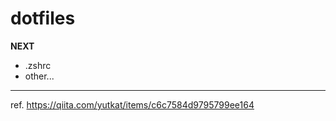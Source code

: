 # dotfiles

**NEXT**
- .zshrc
- other...


---

ref. https://qiita.com/yutkat/items/c6c7584d9795799ee164
